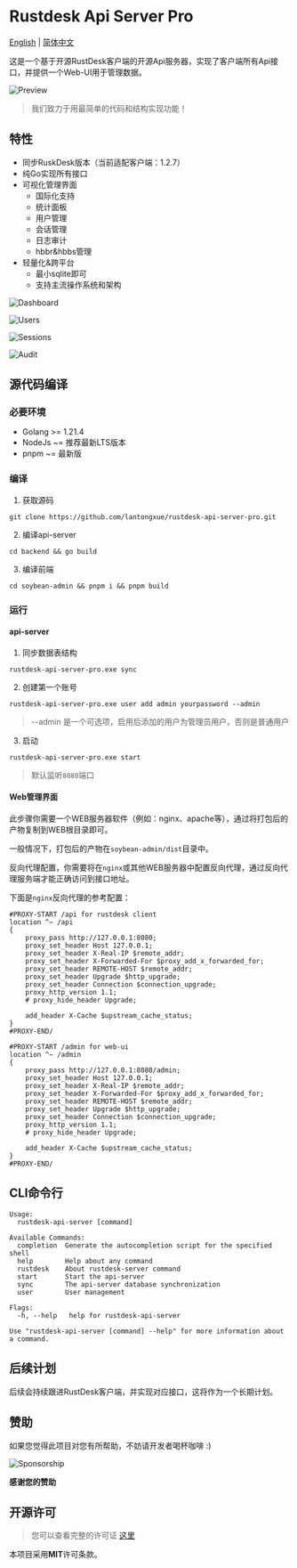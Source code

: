 Rustdesk Api Server Pro
============
[English](https://github.com/rustdesk/rustdesk) | [简体中文](https://github.com/lantongxue/rustdesk-api-server-pro/blob/master/README_CN.md)

这是一个基于开源RustDesk客户端的开源Api服务器，实现了客户端所有Api接口，并提供一个Web-UI用于管理数据。

![Preview](./img/login.png "Preview")

> 我们致力于用最简单的代码和结构实现功能！

## 特性
- 同步RuskDesk版本（当前适配客户端：1.2.7）
- 纯Go实现所有接口
- 可视化管理界面
    - 国际化支持
    - 统计面板
    - 用户管理
    - 会话管理
    - 日志审计
    - hbbr&hbbs管理
- 轻量化&跨平台
    - 最小sqlite即可
    - 支持主流操作系统和架构

![Dashboard](./img/dashboard.png "Dashboard")

![Users](./img/users.png "Users")

![Sessions](./img/sessions.png "Sessions")

![Audit](./img/audit.png "Audit")

## 源代码编译
### 必要环境
- Golang >= 1.21.4
- NodeJs ~= 推荐最新LTS版本
- pnpm ~= 最新版

### 编译
1. 获取源码

```shell
git clone https://github.com/lantongxue/rustdesk-api-server-pro.git
```

2. 编译api-server

```shell
cd backend && go build
```

3. 编译前端
```shell
cd soybean-admin && pnpm i && pnpm build
```

### 运行

#### api-server
1. 同步数据表结构
```shell
rustdesk-api-server-pro.exe sync
```

2. 创建第一个账号
```shell
rustdesk-api-server-pro.exe user add admin yourpassword --admin
```
> --admin 是一个可选项，启用后添加的用户为管理员用户，否则是普通用户

3. 启动
```shell
rustdesk-api-server-pro.exe start
```
> 默认监听`8080`端口

#### Web管理界面
此步骤你需要一个WEB服务器软件（例如：nginx、apache等），通过将打包后的产物复制到WEB根目录即可。

一般情况下，打包后的产物在`soybean-admin/dist`目录中。

反向代理配置，你需要将在`nginx`或其他WEB服务器中配置反向代理，通过反向代理服务端才能正确访问到接口地址。

下面是`nginx`反向代理的参考配置：
```nginx
#PROXY-START /api for rustdesk client
location ^~ /api
{
    proxy_pass http://127.0.0.1:8080;
    proxy_set_header Host 127.0.0.1;
    proxy_set_header X-Real-IP $remote_addr;
    proxy_set_header X-Forwarded-For $proxy_add_x_forwarded_for;
    proxy_set_header REMOTE-HOST $remote_addr;
    proxy_set_header Upgrade $http_upgrade;
    proxy_set_header Connection $connection_upgrade;
    proxy_http_version 1.1;
    # proxy_hide_header Upgrade;

    add_header X-Cache $upstream_cache_status;
}
#PROXY-END/

#PROXY-START /admin for web-ui
location ^~ /admin
{
    proxy_pass http://127.0.0.1:8080/admin;
    proxy_set_header Host 127.0.0.1;
    proxy_set_header X-Real-IP $remote_addr;
    proxy_set_header X-Forwarded-For $proxy_add_x_forwarded_for;
    proxy_set_header REMOTE-HOST $remote_addr;
    proxy_set_header Upgrade $http_upgrade;
    proxy_set_header Connection $connection_upgrade;
    proxy_http_version 1.1;
    # proxy_hide_header Upgrade;

    add_header X-Cache $upstream_cache_status;
}
#PROXY-END/
```

## CLI命令行
```shell
Usage:
  rustdesk-api-server [command]

Available Commands:
  completion  Generate the autocompletion script for the specified shell
  help        Help about any command
  rustdesk    About rustdesk-server command
  start       Start the api-server
  sync        The api-server database synchronization
  user        User management

Flags:
  -h, --help   help for rustdesk-api-server

Use "rustdesk-api-server [command] --help" for more information about a command.
```

## 后续计划
后续会持续跟进RustDesk客户端，并实现对应接口，这将作为一个长期计划。

## 赞助

如果您觉得此项目对您有所帮助，不妨请开发者喝杯咖啡 :)

![Sponsorship](./soybean-admin/src/assets/imgs/sponsorships.png "Sponsorship")

**感谢您的赞助**

## 开源许可
>您可以查看完整的许可证 [这里](https://github.com/lantongxue/rustdesk-api-server-pro/blob/master/LICENSE)

本项目采用**MIT**许可条款。
